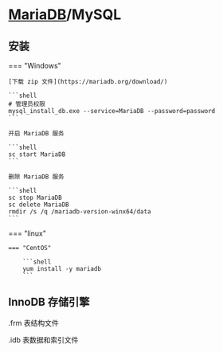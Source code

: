 # [MariaDB](https://mariadb.org/zh/)/MySQL

## 安装

=== "Windows"

    [下载 zip 文件](https://mariadb.org/download/)

    ```shell
    # 管理员权限
    mysql_install_db.exe --service=MariaDB --password=password
    ```

    开启 MariaDB 服务

    ```shell
    sc start MariaDB
    ```

    删除 MariaDB 服务

    ```shell
    sc stop MariaDB
    sc delete MariaDB
    rmdir /s /q /mariadb-version-winx64/data
    ```

=== "linux"

    === "CentOS"

        ```shell
        yum install -y mariadb
        ```

## InnoDB 存储引擎

.frm 表结构文件

.idb 表数据和索引文件
